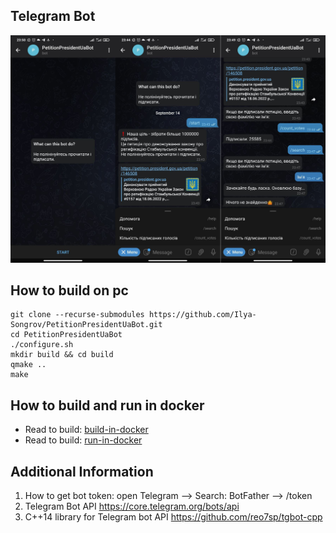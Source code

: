 ## Telegram Bot

![Screen Shot](md/MergedDocument.png)

## How to build on pc
```
git clone --recurse-submodules https://github.com/Ilya-Songrov/PetitionPresidentUaBot.git
cd PetitionPresidentUaBot
./configure.sh
mkdir build && cd build
qmake ..
make 
```

## How to build and run in docker
- Read to build: [build-in-docker](/docs/build-in-docker.md)
- Read to build: [run-in-docker](/docs/run-in-docker.md)

## Additional Information
1. How to get bot token: open Telegram --> Search: BotFather --> /token
2. Telegram Bot API https://core.telegram.org/bots/api
3. C++14 library for Telegram bot API https://github.com/reo7sp/tgbot-cpp

